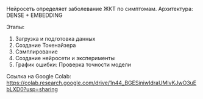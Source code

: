 Нейросеть определяет заболевание ЖКТ по симптомам.
Архитектура: 
DENSE + EMBEDDING

Этапы:

1) Загрузка и подготовка данных
2) Создание Токенайзера
3) Сэмплирование
4) Создание нейросети и эксперименты
5) График ошибки: Проверка точности модели

Ссылка на Google Colab:
https://colab.research.google.com/drive/1n44_BGESiniwIdraUMlvKJwO3uEbLXD0?usp=sharing
